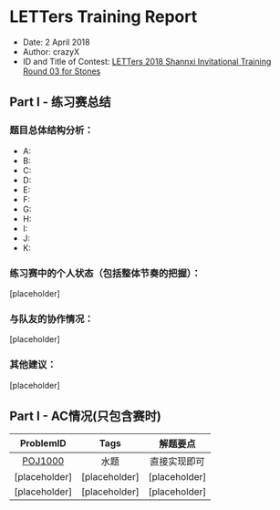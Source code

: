 # LETTers Training Report

- Date: 2 April 2018
- Author: crazyX
- ID and Title of Contest: [LETTers 2018 Shannxi Invitational Training Round 03 for Stones](https://cn.vjudge.net/contest/219043)

## Part I - 练习赛总结

### 题目总体结构分析：

- A: 
- B: 
- C: 
- D: 
- E: 
- F: 
- G: 
- H: 
- I: 
- J: 
- K: 

### 练习赛中的个人状态（包括整体节奏的把握）：

[placeholder]

### 与队友的协作情况：

[placeholder]

### 其他建议：

[placeholder]

## Part I - AC情况(只包含赛时)

| ProblemID | Tags | 解题要点 | 
| :-: | :-: | :-: | 
| [POJ1000](http://poj.org/problem?id=1000) | 水题 | 直接实现即可 | 
| [placeholder] | [placeholder] | [placeholder] | 
| [placeholder] | [placeholder] | [placeholder] |
